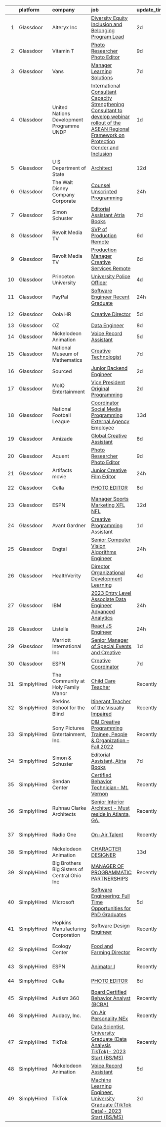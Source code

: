 

|    | platform    | company                                      | job                                                                                                                                                                                                                                                                                                                                                                                                                                                                                                                                                                                                                                                                                                                                                                                                                                                                                                                                                                                                   | update_time   | location                       |
|---:|:------------|:---------------------------------------------|:------------------------------------------------------------------------------------------------------------------------------------------------------------------------------------------------------------------------------------------------------------------------------------------------------------------------------------------------------------------------------------------------------------------------------------------------------------------------------------------------------------------------------------------------------------------------------------------------------------------------------------------------------------------------------------------------------------------------------------------------------------------------------------------------------------------------------------------------------------------------------------------------------------------------------------------------------------------------------------------------------|:--------------|:-------------------------------|
|  1 | Glassdoor   | Alteryx  Inc                                 | [Diversity  Equity  Inclusion  and Belonging Program Lead](https://www.glassdoor.com/partner/jobListing.htm?pos=125&ao=1136043&s=58&guid=00000183641217bea64e7da761e01dbd&src=GD_JOB_AD&t=SR&vt=w&cs=1_79bb348b&cb=1663831251384&jobListingId=1008149488508&jrtk=3-0-1gdi145vhjoru801-1gdi14605j4je800-baf59b97da5f4bc5-)                                                                                                                                                                                                                                                                                                                                                                                                                                                                                                                                                                                                                                                                             | 2d            | Remote                         |
|  2 | Glassdoor   | Vitamin T                                    | [Photo Researcher   Photo Editor](https://www.glassdoor.com/partner/jobListing.htm?pos=106&ao=1110586&s=58&guid=00000183641217bea64e7da761e01dbd&src=GD_JOB_AD&t=SR&vt=w&cs=1_5c24cbfd&cb=1663831251383&jobListingId=1008134988041&cpc=2CAED5C921A5F994&jrtk=3-0-1gdi145vhjoru801-1gdi14605j4je800-47697ea71ebd2eb0--6NYlbfkN0DMrcEu7yrtATojKJA7cEzGQ3FdRGWLh0CZQInL4ECGI6k5tN82kdM0cJmh4vC7Ggjx-EF7Nz5eVqk93apjnp0ia6OS_FGwcinMaMOv5vTSLj_qrzbRYbPjn6A43EgAxGnA1JcMgxiCO7cpPiCm1LxMCKe66616f-CVSwZt23eBl4FXlgR6f8OTs49nmNYhaRM7WH2XO_GYdWjzoxIFWEoSNSNvBC350kXZmiTvd4gI4fFYm33Iws24zXIUtq8zPJCUNWOZsvuMzpmZJYpwHFp_FvHrm5gETyD06H3_0V6Y6ZS7pAFIWHqP_C80HqvCIeR_fs4DTm9hX7SgreJbI_QcqCwTqZ6De_gqbfyktKaCi6caPKzSMPpUrIvE5SjPCQduKoP4Y9jaEqiE39korkf-UmlJIxx-oEjrQW2DDSlgDHWmjXoyEkpm8wJXkqoADr8o1uVH2RedZkm8XtQDY3jxLmYbdfD20w6kCSOhy7Ycaw%3D%3D)                                                                                                                                                     | 9d            | Los Angeles, CA                |
|  3 | Glassdoor   | Vans                                         | [Manager  Learning Solutions](https://www.glassdoor.com/partner/jobListing.htm?pos=122&ao=1136043&s=58&guid=00000183641217bea64e7da761e01dbd&src=GD_JOB_AD&t=SR&vt=w&cs=1_f3f9db72&cb=1663831251384&jobListingId=1008139901607&jrtk=3-0-1gdi145vhjoru801-1gdi14605j4je800-d7c4cf10359aacce-)                                                                                                                                                                                                                                                                                                                                                                                                                                                                                                                                                                                                                                                                                                          | 7d            | Denver, CO                     |
|  4 | Glassdoor   | United Nations Development Programme  UNDP   | [International Consultant   Capacity Strengthening Consultant to develop webinar rollout of the ASEAN Regional Framework on Protection  Gender  and Inclusion](https://www.glassdoor.com/partner/jobListing.htm?pos=126&ao=1136043&s=58&guid=00000183641217bea64e7da761e01dbd&src=GD_JOB_AD&t=SR&vt=w&cs=1_c3dcf06f&cb=1663831251384&jobListingId=1008151549989&jrtk=3-0-1gdi145vhjoru801-1gdi14605j4je800-5519bb8a9f7815b9-)                                                                                                                                                                                                                                                                                                                                                                                                                                                                                                                                                                         | 1d            | Remote                         |
|  5 | Glassdoor   | U S  Department of State                     | [Architect](https://www.glassdoor.com/partner/jobListing.htm?pos=129&ao=1136043&s=58&guid=00000183641217bea64e7da761e01dbd&src=GD_JOB_AD&t=SR&vt=w&cs=1_c50aae7b&cb=1663831251385&jobListingId=1008128860226&jrtk=3-0-1gdi145vhjoru801-1gdi14605j4je800-d0cab92671e7113f-)                                                                                                                                                                                                                                                                                                                                                                                                                                                                                                                                                                                                                                                                                                                            | 12d           | Washington, DC                 |
|  6 | Glassdoor   | The Walt Disney Company  Corporate           | [Counsel  Unscripted Programming](https://www.glassdoor.com/partner/jobListing.htm?pos=101&ao=1110586&s=58&guid=00000183641217bea64e7da761e01dbd&src=GD_JOB_AD&t=SR&vt=w&cs=1_a53d7e6a&cb=1663831251382&jobListingId=1008154734468&cpc=723ADC3DFE402989&jrtk=3-0-1gdi145vhjoru801-1gdi14605j4je800-732bff2def47aa89--6NYlbfkN0DAFTyt7pbDCC2JPO79CSdi1dIb81yjczP5qsKcZIxgiYm3-7g-689UEQatzShMJRUsLVss8gWhP7ngRbU05T4xCRNdjadud3YZRLSYw4POw98yctUOMl9mHqLy37mhWW8QFKMbMuipzBPRFKCRct83JwceTk44p5OK-L1pUnn4nxAN3uTFWCN6m1Y0-2wF3ow9pJm4M5umNXXWbaKE_2gAVdkxc9TR-j6NYwfkEF_T81NiWzwlFJMHkYdgnX7T0wmhtt0nJ25X1oEiaBhRCErqK8ejpREytWDOEhDrJH7lanP0uAJ9e5KZdbXiHDM3vzREopfapH9mYYWRYG2jOZUcS_onAP7AQQxIeZUZ4YT0hvFZ5yu9GYkGxP2V1XFFp2A3jXkdH9Zathdd3YCh3IjKVFn8OCy7XbjFVw6kYmXSHxwiNeFFhbmiCkINNrRPPSw%3D)                                                                                                                                                                                                   | 24h           | Burbank, CA                    |
|  7 | Glassdoor   | Simon   Schuster                             | [Editorial Assistant  Atria Books](https://www.glassdoor.com/partner/jobListing.htm?pos=109&ao=1136043&s=58&guid=00000183641217bea64e7da761e01dbd&src=GD_JOB_AD&t=SR&vt=w&cs=1_623c1f4d&cb=1663831251383&jobListingId=1008139457827&jrtk=3-0-1gdi145vhjoru801-1gdi14605j4je800-236ffe7425c25463-)                                                                                                                                                                                                                                                                                                                                                                                                                                                                                                                                                                                                                                                                                                     | 7d            | New York, NY                   |
|  8 | Glassdoor   | Revolt Media   TV                            | [SVP of Production   Remote](https://www.glassdoor.com/partner/jobListing.htm?pos=117&ao=1136043&s=58&guid=00000183641217bea64e7da761e01dbd&src=GD_JOB_AD&t=SR&vt=w&ea=1&cs=1_7b2a2bcd&cb=1663831251384&jobListingId=1008142751720&jrtk=3-0-1gdi145vhjoru801-1gdi14605j4je800-3de906274d94fa9f-)                                                                                                                                                                                                                                                                                                                                                                                                                                                                                                                                                                                                                                                                                                      | 6d            | Los Angeles, CA                |
|  9 | Glassdoor   | Revolt Media   TV                            | [Production Manager  Creative Services    Remote](https://www.glassdoor.com/partner/jobListing.htm?pos=114&ao=1136043&s=58&guid=00000183641217bea64e7da761e01dbd&src=GD_JOB_AD&t=SR&vt=w&ea=1&cs=1_2f5a8fa5&cb=1663831251384&jobListingId=1008143285499&jrtk=3-0-1gdi145vhjoru801-1gdi14605j4je800-942740107db6eacd-)                                                                                                                                                                                                                                                                                                                                                                                                                                                                                                                                                                                                                                                                                 | 6d            | Los Angeles, CA                |
| 10 | Glassdoor   | Princeton University                         | [University Police Officer](https://www.glassdoor.com/partner/jobListing.htm?pos=121&ao=1136043&s=58&guid=00000183641217bea64e7da761e01dbd&src=GD_JOB_AD&t=SR&vt=w&cs=1_fcc980ba&cb=1663831251384&jobListingId=1008146279932&jrtk=3-0-1gdi145vhjoru801-1gdi14605j4je800-205fc0392a8c1b83-)                                                                                                                                                                                                                                                                                                                                                                                                                                                                                                                                                                                                                                                                                                            | 4d            | Princeton, NJ                  |
| 11 | Glassdoor   | PayPal                                       | [Software Engineer  Recent Graduate](https://www.glassdoor.com/partner/jobListing.htm?pos=119&ao=1136043&s=58&guid=00000183641217bea64e7da761e01dbd&src=GD_JOB_AD&t=SR&vt=w&cs=1_3abd27a9&cb=1663831251384&jobListingId=1008154529116&jrtk=3-0-1gdi145vhjoru801-1gdi14605j4je800-9774244a956e323f-)                                                                                                                                                                                                                                                                                                                                                                                                                                                                                                                                                                                                                                                                                                   | 24h           | San Jose, CA                   |
| 12 | Glassdoor   | Oola HR                                      | [Creative Director](https://www.glassdoor.com/partner/jobListing.htm?pos=120&ao=1136043&s=58&guid=00000183641217bea64e7da761e01dbd&src=GD_JOB_AD&t=SR&vt=w&ea=1&cs=1_a9550ec9&cb=1663831251384&jobListingId=1008144452029&jrtk=3-0-1gdi145vhjoru801-1gdi14605j4je800-ec985657b9fa232e-)                                                                                                                                                                                                                                                                                                                                                                                                                                                                                                                                                                                                                                                                                                               | 5d            | Bradenton, FL                  |
| 13 | Glassdoor   | OZ                                           | [Data Engineer](https://www.glassdoor.com/partner/jobListing.htm?pos=124&ao=1136043&s=58&guid=00000183641217bea64e7da761e01dbd&src=GD_JOB_AD&t=SR&vt=w&ea=1&cs=1_83d3ed04&cb=1663831251384&jobListingId=1008136776830&jrtk=3-0-1gdi145vhjoru801-1gdi14605j4je800-092fcd15f69e164f-)                                                                                                                                                                                                                                                                                                                                                                                                                                                                                                                                                                                                                                                                                                                   | 8d            | Remote                         |
| 14 | Glassdoor   | Nickelodeon Animation                        | [Voice Record Assistant](https://www.glassdoor.com/partner/jobListing.htm?pos=108&ao=1136043&s=58&guid=00000183641217bea64e7da761e01dbd&src=GD_JOB_AD&t=SR&vt=w&cs=1_88148cc9&cb=1663831251383&jobListingId=1008145656149&jrtk=3-0-1gdi145vhjoru801-1gdi14605j4je800-e13f61790dd396ce-)                                                                                                                                                                                                                                                                                                                                                                                                                                                                                                                                                                                                                                                                                                               | 5d            | Burbank, CA                    |
| 15 | Glassdoor   | National Museum of Mathematics               | [Creative Technologist](https://www.glassdoor.com/partner/jobListing.htm?pos=111&ao=1136043&s=58&guid=00000183641217bea64e7da761e01dbd&src=GD_JOB_AD&t=SR&vt=w&ea=1&cs=1_80248c42&cb=1663831251383&jobListingId=1008139278360&jrtk=3-0-1gdi145vhjoru801-1gdi14605j4je800-8664e71fb7700cb3-)                                                                                                                                                                                                                                                                                                                                                                                                                                                                                                                                                                                                                                                                                                           | 7d            | New York, NY                   |
| 16 | Glassdoor   | Sourced                                      | [Junior Backend Engineer](https://www.glassdoor.com/partner/jobListing.htm?pos=103&ao=1110586&s=58&guid=00000183641217bea64e7da761e01dbd&src=GD_JOB_AD&t=SR&vt=w&ea=1&cs=1_ec60d3f9&cb=1663831251382&jobListingId=1008149216897&cpc=E773D000C9BC26FA&jrtk=3-0-1gdi145vhjoru801-1gdi14605j4je800-1aaa617eb9a00b9d--6NYlbfkN0AQtCoWIo22qYMy0VnBT_-Ke7caQrNIdlGKghY1t5uMcSL84JRBqKKCo__LMtf2lSRWKMubrr-AMcJz5mQdyTQ8WCvZMvaAXlOBiAr7r36ur9TlLZYIststeQ_YzNxDFEnMdiVgXHvhK-Ydi_Q_hxXamOFVsusf-K8RUVmMG2Bam3pTNZdSA0LcLnxtRzmBAqxWok9rDj49pp7XFhr1h9W-HdYkOQ4XkxdtKlumVQ64uOIAlc_va909CGCjJUsaTCd1VkDOyz9uuD9V0Z-7UUA6OJOTtakClMfU5pzUtp7PQ1IvIwbwSxEOl0yQMKRZOkrpgnTyOdGz3EpgIs6ZKxiZ57kjUWf38wben4C7sGRCmcp2DoC0I5pgQ7E-iag8ZO9dQC5yS0iOE2-9pZtiNJYX-Rn7tncZpASu3DGMeLPerF9AHvH0BOGavaErhbnOhCC23qZoVop7xumUrAWyuhGmvsCfR3UkRjluq0r_gr4OIEtXqmyGcv2OSpEZCWJvkpvhq9LDgEsLBQ%3D%3D)                                                                                                                        | 2d            | Wake Forest, NC                |
| 17 | Glassdoor   | MolQ Entertainment                           | [Vice President Original Programming](https://www.glassdoor.com/partner/jobListing.htm?pos=127&ao=1136043&s=58&guid=00000183641217bea64e7da761e01dbd&src=GD_JOB_AD&t=SR&vt=w&ea=1&cs=1_35d5bb40&cb=1663831251384&jobListingId=1008149032440&jrtk=3-0-1gdi145vhjoru801-1gdi14605j4je800-2c2c5281b5f44477-)                                                                                                                                                                                                                                                                                                                                                                                                                                                                                                                                                                                                                                                                                             | 2d            | El Segundo, CA                 |
| 18 | Glassdoor   | National Football League                     | [Coordinator  Social Media Programming  External Agency Employee ](https://www.glassdoor.com/partner/jobListing.htm?pos=116&ao=1136043&s=58&guid=00000183641217bea64e7da761e01dbd&src=GD_JOB_AD&t=SR&vt=w&cs=1_657350e2&cb=1663831251384&jobListingId=1008126536086&jrtk=3-0-1gdi145vhjoru801-1gdi14605j4je800-4c6860643e50d906-)                                                                                                                                                                                                                                                                                                                                                                                                                                                                                                                                                                                                                                                                     | 13d           | Inglewood, CA                  |
| 19 | Glassdoor   | Amizade                                      | [Global Creative Assistant](https://www.glassdoor.com/partner/jobListing.htm?pos=115&ao=1136043&s=58&guid=00000183641217bea64e7da761e01dbd&src=GD_JOB_AD&t=SR&vt=w&ea=1&cs=1_a737ecbb&cb=1663831251384&jobListingId=1008136623291&jrtk=3-0-1gdi145vhjoru801-1gdi14605j4je800-806cfeeafd055719-)                                                                                                                                                                                                                                                                                                                                                                                                                                                                                                                                                                                                                                                                                                       | 8d            | Remote                         |
| 20 | Glassdoor   | Aquent                                       | [Photo Researcher   Photo Editor](https://www.glassdoor.com/partner/jobListing.htm?pos=105&ao=1110586&s=58&guid=00000183641217bea64e7da761e01dbd&src=GD_JOB_AD&t=SR&vt=w&cs=1_4333a8fc&cb=1663831251382&jobListingId=1008135039763&cpc=3BA4CE39D5B5DEF5&jrtk=3-0-1gdi145vhjoru801-1gdi14605j4je800-d3818312455ff7a4--6NYlbfkN0DMrcEu7yrtATojKJA7cEzGQ3FdRGWLh0CZQInL4ECGI9gD0Wolx9R2v-Aex0-GK05HI0Zd9lyV9z_D3OM0BELFTUt7rXGJO_i9ZdIVgD-xVyOHLujeB8JK-QpxGUqoKdhvvjRBx4ivvHa4GQc7gZSgKFG0FdiAW3RLfWRkFMqE1sQ73RktpmgS2urxyqPs95IiWINIPr3gZv41KzQEZS1Nq-wRS3h3hbZftnMMzCyPhuppLdIe15-XFvwP5-vM3C96H1-81QWclILgSVdspI7vaCCj4kIv-lryhO4MdPEv3ty6lngw4zkotsVk_aZ_DbKiTvW_TFB9Vf5Fd8g4qBIxaWyImk6bEQ_G1Hk9MynQk_C9jCB7BNB7Zpf_l_Ma0tYPtsrOEkSzFFRu3vY3tsaVXOuD-4ZFgsx_q8adIeiqOJ1LK3ACKYdWtEqMWuF0XUzR9lh2JekvTg%3D%3D)                                                                                                                                                                                     | 9d            | Los Angeles, CA                |
| 21 | Glassdoor   | Artifacts movie                              | [Junior Creative   Film Editor](https://www.glassdoor.com/partner/jobListing.htm?pos=107&ao=1136043&s=58&guid=00000183641217bea64e7da761e01dbd&src=GD_JOB_AD&t=SR&vt=w&ea=1&cs=1_d24b80b7&cb=1663831251383&jobListingId=1008154048010&jrtk=3-0-1gdi145vhjoru801-1gdi14605j4je800-5ffe7d91c6ee0e8f-)                                                                                                                                                                                                                                                                                                                                                                                                                                                                                                                                                                                                                                                                                                   | 24h           | New York, NY                   |
| 22 | Glassdoor   | Cella                                        | [PHOTO EDITOR](https://www.glassdoor.com/partner/jobListing.htm?pos=123&ao=1136043&s=58&guid=00000183641217bea64e7da761e01dbd&src=GD_JOB_AD&t=SR&vt=w&cs=1_29fa954a&cb=1663831251384&jobListingId=1008137357804&jrtk=3-0-1gdi145vhjoru801-1gdi14605j4je800-d9f3384a74ea9ce9-)                                                                                                                                                                                                                                                                                                                                                                                                                                                                                                                                                                                                                                                                                                                         | 8d            | Los Angeles, CA                |
| 23 | Glassdoor   | ESPN                                         | [Manager Sports Marketing   XFL   NFL](https://www.glassdoor.com/partner/jobListing.htm?pos=128&ao=1136043&s=58&guid=00000183641217bea64e7da761e01dbd&src=GD_JOB_AD&t=SR&vt=w&cs=1_562bd184&cb=1663831251385&jobListingId=1008128862515&jrtk=3-0-1gdi145vhjoru801-1gdi14605j4je800-9f622d31e38cdb47-)                                                                                                                                                                                                                                                                                                                                                                                                                                                                                                                                                                                                                                                                                                 | 12d           | New York, NY                   |
| 24 | Glassdoor   | Avant Gardner                                | [Creative Programming Assistant](https://www.glassdoor.com/partner/jobListing.htm?pos=110&ao=1136043&s=58&guid=00000183641217bea64e7da761e01dbd&src=GD_JOB_AD&t=SR&vt=w&ea=1&cs=1_55ff5627&cb=1663831251383&jobListingId=1008151697934&jrtk=3-0-1gdi145vhjoru801-1gdi14605j4je800-635c437f9859186f-)                                                                                                                                                                                                                                                                                                                                                                                                                                                                                                                                                                                                                                                                                                  | 1d            | Brooklyn, NY                   |
| 25 | Glassdoor   | Engtal                                       | [Senior Computer Vision Algorithms Engineer](https://www.glassdoor.com/partner/jobListing.htm?pos=104&ao=1110586&s=58&guid=00000183641217bea64e7da761e01dbd&src=GD_JOB_AD&t=SR&vt=w&ea=1&cs=1_b9e24c30&cb=1663831251383&jobListingId=1008153658256&cpc=FD1C1DA32C38CFA7&jrtk=3-0-1gdi145vhjoru801-1gdi14605j4je800-804a31b60953bad9--6NYlbfkN0B7Z8t6fEMDh_BTkcJVPNJicKvZQEBTy5HSwyHa20ewqmyfWNXjNsfvmtdqiCQm-EwugdqLmX6UHMgPzhJb7ZPobeLgopE0KymAW1odM4tBApTwSBc8nyZJYB-wM0TdnKkSMXuoccVOcc3gdfgHA7JQiViolGYAamEXNmrRHYSz6vPp6xiG0Hx7AqZ__1Z-lEYubBIjQR2CuecvD8AQm7sWSd3Uo-JtdBlou2Jp1DxXkxSup2gM2K9wTGMLolUVVhyh5BFtDI6dN1Lj9rzo_V7lfTI_GqDA45ni_q4GlWTe196hOSHK86GQW_RK8HrLal05k5DYdo44N0wZ1PxZsyZOZk2elbcWmOh5-7c3DRMhS7Xb_5E0_I1ThAVsOg7XlEpRScWomI_P9QsdZrW39yD3n_GyvFsiBuLxorNFrFrwvEJ4_dwrZxmi3ziAn9zCQTFRQGTEE8X6DN_IACWdbNQnxdQLpNdNAnVKG0hDPrsRm80wvcaz1f4EdEzhyT9xUDF1egflD69aSuYEV_OSqGqI)                                                                                                 | 24h           | San Francisco, CA              |
| 26 | Glassdoor   | HealthVerity                                 | [Director  Organizational Development   Learning](https://www.glassdoor.com/partner/jobListing.htm?pos=102&ao=1110586&s=58&guid=00000183641217bea64e7da761e01dbd&src=GD_JOB_AD&t=SR&vt=w&cs=1_4569fd7e&cb=1663831251382&jobListingId=1008146731056&cpc=334ABAF5D42DC775&jrtk=3-0-1gdi145vhjoru801-1gdi14605j4je800-ddf3d6805e6b36fa--6NYlbfkN0BGgNw-LcKca5GoVpsUJS2kqWi7J3r3cKCX12kH4ogmVH928Ve4GknKtJG34N9Vs15EpJER09_zMKHiVv7KJb959V9LMQ9xz-IwLHHm0T4XLbix1sIL5lu4xlb6jBTE_1U_yWiG673yq3IIFeTC_J8f1aZ8HCgeSWmJBLmEVg0czcWX2lKn3txQ77UWxa2bfLa_aws4WzOhcxPSvvDgu25mOh1oiEYBigb1R_jRek_pD5Ii_8uaiK2Rl9wQrVVs4gKHljK8loslUFbb9pr2DqSJEFPwka32luYL4oVYMDwFx0GR1n4POqAUiU2bELRD7ITuR94VftD-P3YlhJkxxiM2-YUk85EsmCnDd8aHegM4Yxmx0WZYTnQqdP0Rg6ZuE4NI8gd3cw81itxHeCo4jfinZ4BEHYNNoyenWeU_PhxJdbRoWR_6K17Ji4b-aiMaUyD-8pkxcgeqnOVR2M9EK8mHnD3EE-u3r-g40pNQdlDEMYP9Gsr2CKATX5ssG7Kctcm7MHRgwOAQlywYNxbwmTNeG4_tyBr38jdacnUMwv-avkZ1n5mmeodPPDW4uvUdL6As3DB6yktH2OpkOpwPu2CagyHtMed_zcmpzxY2ojRz_la4IQJoP8KX) | 4d            | Philadelphia, PA               |
| 27 | Glassdoor   | IBM                                          | [2023 Entry Level Associate Data Engineer   Advanced Analytics](https://www.glassdoor.com/partner/jobListing.htm?pos=112&ao=1136043&s=58&guid=00000183641217bea64e7da761e01dbd&src=GD_JOB_AD&t=SR&vt=w&cs=1_4269f9f7&cb=1663831251383&jobListingId=1008152967898&jrtk=3-0-1gdi145vhjoru801-1gdi14605j4je800-8a8b0bcdad9fd7f8-)                                                                                                                                                                                                                                                                                                                                                                                                                                                                                                                                                                                                                                                                        | 24h           | Baton Rouge, LA                |
| 28 | Glassdoor   | Listella                                     | [React JS Engineer](https://www.glassdoor.com/partner/jobListing.htm?pos=113&ao=1136043&s=58&guid=00000183641217bea64e7da761e01dbd&src=GD_JOB_AD&t=SR&vt=w&ea=1&cs=1_6ffcd8dd&cb=1663831251383&jobListingId=1008153716507&jrtk=3-0-1gdi145vhjoru801-1gdi14605j4je800-c3e4eacbe311c027-)                                                                                                                                                                                                                                                                                                                                                                                                                                                                                                                                                                                                                                                                                                               | 24h           | Remote                         |
| 29 | Glassdoor   | Marriott International  Inc                  | [Senior Manager of Special Events and Creative](https://www.glassdoor.com/partner/jobListing.htm?pos=130&ao=1136043&s=58&guid=00000183641217bea64e7da761e01dbd&src=GD_JOB_AD&t=SR&vt=w&cs=1_f86e27f0&cb=1663831251385&jobListingId=1008152595894&jrtk=3-0-1gdi145vhjoru801-1gdi14605j4je800-3e6f059d6b74caf6-)                                                                                                                                                                                                                                                                                                                                                                                                                                                                                                                                                                                                                                                                                        | 1d            | Bethesda, MD                   |
| 30 | Glassdoor   | ESPN                                         | [Creative Coordinator](https://www.glassdoor.com/partner/jobListing.htm?pos=118&ao=1136043&s=58&guid=00000183641217bea64e7da761e01dbd&src=GD_JOB_AD&t=SR&vt=w&cs=1_2b446f00&cb=1663831251384&jobListingId=1008139116026&jrtk=3-0-1gdi145vhjoru801-1gdi14605j4je800-bb1a2c270981c885-)                                                                                                                                                                                                                                                                                                                                                                                                                                                                                                                                                                                                                                                                                                                 | 7d            | Bristol, CT                    |
| 31 | SimplyHired | The Community at Holy Family Manor           | [Child Care Teacher](https://www.simplyhired.com/job/AOKgnwsnUKzxzUfYVXB8mgrc3aVcac8tBsHuHQiPz2q84Jdsf_IX_Q?q=creative+programming)                                                                                                                                                                                                                                                                                                                                                                                                                                                                                                                                                                                                                                                                                                                                                                                                                                                                   | Recently      | Pittsburgh, PA                 |
| 32 | SimplyHired | Perkins School for the Blind                 | [Itinerant Teacher of the Visually Impaired](https://www.simplyhired.com/job/788ablg0AuYha4gFqYAs1lnf7RWsJoVot1dsa7XsiUmdR0U3KnNWBg?q=creative+programming)                                                                                                                                                                                                                                                                                                                                                                                                                                                                                                                                                                                                                                                                                                                                                                                                                                           | Recently      | Watertown, MA                  |
| 33 | SimplyHired | Sony Pictures Entertainment, Inc.            | [D&I Creative Programming Trainee, People & Organization – Fall 2022](https://www.simplyhired.com/job/EpAyxWTyVPX_UbPAsA7TkO7bitCYEXBWbFMg2Fms_lyWqrTN_vwa-Q?q=creative+programming)                                                                                                                                                                                                                                                                                                                                                                                                                                                                                                                                                                                                                                                                                                                                                                                                                  | Recently      | Culver City, CA                |
| 34 | SimplyHired | Simon & Schuster                             | [Editorial Assistant, Atria Books](https://www.simplyhired.com/job/BFVdkgsOTo5kqaZuRGDwVoVrRGmGPKUjZHFXt7iM4JEmSW-AND99ag?q=creative+programming)                                                                                                                                                                                                                                                                                                                                                                                                                                                                                                                                                                                                                                                                                                                                                                                                                                                     | 7d            | New York, NY                   |
| 35 | SimplyHired | Sendan Center                                | [Certified Behavior Technician- Mt. Vernon](https://www.simplyhired.com/job/SCQGxsD-0mRqz6ItPxsEOg5n-GhDn4rUU64b9q2s7-J7N_lgnoppIQ?q=creative+programming)                                                                                                                                                                                                                                                                                                                                                                                                                                                                                                                                                                                                                                                                                                                                                                                                                                            | Recently      | Mount Vernon, WA               |
| 36 | SimplyHired | Ruhnau Clarke Architects                     | [Senior Interior Architect - Must reside in Atlanta, GA.](https://www.simplyhired.com/job/xwDXtTWrFE92J_6982c25CzPKJIM_4CPbnbisyXExqc7QVs0nE5PFA?q=creative+programming)                                                                                                                                                                                                                                                                                                                                                                                                                                                                                                                                                                                                                                                                                                                                                                                                                              | Recently      | Remote                         |
| 37 | SimplyHired | Radio One                                    | [On-Air Talent](https://www.simplyhired.com/job/tM7L_92nVWqnfqL1MvF2fC4319-8n3YvpBu8qZKpsdVIYvu7QAm2RQ?q=creative+programming)                                                                                                                                                                                                                                                                                                                                                                                                                                                                                                                                                                                                                                                                                                                                                                                                                                                                        | Recently      | Charlotte, NC +4 locations     |
| 38 | SimplyHired | Nickelodeon Animation                        | [CHARACTER DESIGNER](https://www.simplyhired.com/job/uHCFMHODhOWxPJktD8LhGzjJpxVYqIMxqJMtHtQ9wExzEzJM1_6oVg?q=creative+programming)                                                                                                                                                                                                                                                                                                                                                                                                                                                                                                                                                                                                                                                                                                                                                                                                                                                                   | 13d           | Burbank, CA                    |
| 39 | SimplyHired | Big Brothers Big Sisters of Central Ohio Inc | [MANAGER OF PROGRAMMATIC PARTNERSHIPS](https://www.simplyhired.com/job/I_nXR17tADlHFdo0gYxzCN2EwawyA3bZyyHJRJbaQO-RknATIOb8Bw?q=creative+programming)                                                                                                                                                                                                                                                                                                                                                                                                                                                                                                                                                                                                                                                                                                                                                                                                                                                 | Recently      | Columbus, OH                   |
| 40 | SimplyHired | Microsoft                                    | [Software Engineering: Full Time Opportunities for PhD Graduates](https://www.simplyhired.com/job/e4lW93Tt62ddy2e_BlIunaiyi1UlM8muQ1bJB5X6e5CPF-QqXczLsw?q=creative+programming)                                                                                                                                                                                                                                                                                                                                                                                                                                                                                                                                                                                                                                                                                                                                                                                                                      | 5d            | Redmond, WA                    |
| 41 | SimplyHired | Hopkins Manufacturing Corporation            | [Software Design Engineer](https://www.simplyhired.com/job/qY8slYaw9wD2ocnPC4HaJoxOS535kfd1g9te5vVup0OD4IWDFxIROg?q=creative+programming)                                                                                                                                                                                                                                                                                                                                                                                                                                                                                                                                                                                                                                                                                                                                                                                                                                                             | Recently      | Emporia, KS                    |
| 42 | SimplyHired | Ecology Center                               | [Food and Farming Director](https://www.simplyhired.com/job/HP5QNTAMCvFikmtDfXcdEQfJZUru42JrMETYZMUxyTaYJorh2zp-FA?q=creative+programming)                                                                                                                                                                                                                                                                                                                                                                                                                                                                                                                                                                                                                                                                                                                                                                                                                                                            | Recently      | West Berkeley, CA              |
| 43 | SimplyHired | ESPN                                         | [Animator I](https://www.simplyhired.com/job/fbidAUa1mViTQshanJYbWXebpIqLtqktR0vfVMQY0RgjvZA2U9ortA?q=creative+programming)                                                                                                                                                                                                                                                                                                                                                                                                                                                                                                                                                                                                                                                                                                                                                                                                                                                                           | Recently      | Charlotte, NC                  |
| 44 | SimplyHired | Cella                                        | [PHOTO EDITOR](https://www.simplyhired.com/job/cFCX4bpxkfW2NZLyoruIUBWatMRXd7jnIGP750YeIlvjqtsyqmJwWA?q=creative+programming)                                                                                                                                                                                                                                                                                                                                                                                                                                                                                                                                                                                                                                                                                                                                                                                                                                                                         | 8d            | Los Angeles, CA                |
| 45 | SimplyHired | Autism 360                                   | [Board Certified Behavior Analyst (BCBA)](https://www.simplyhired.com/job/pewbv2eM9eQrtpNsSEnk5U6pjylPjZi7T1S3DXkuZsGUq5SwdrKhWg?q=creative+programming)                                                                                                                                                                                                                                                                                                                                                                                                                                                                                                                                                                                                                                                                                                                                                                                                                                              | Recently      | Hickory, NC                    |
| 46 | SimplyHired | Audacy, Inc.                                 | [On Air Personality NEx](https://www.simplyhired.com/job/_k3Pcv_BsW2XTkgKgEXoeOkRZ2gs7XT3GIEQeSE-XkSUEWz5bvmdPw?q=creative+programming)                                                                                                                                                                                                                                                                                                                                                                                                                                                                                                                                                                                                                                                                                                                                                                                                                                                               | Recently      | Boston, MA                     |
| 47 | SimplyHired | TikTok                                       | [Data Scientist, University Graduate (Data Analysis TikTok)- 2023 Start (BS/MS)](https://www.simplyhired.com/job/SOvqCC-q_TWUP9iy1WRpkrABDzdY5rdpGtoUkVduNe7x60aJ5lmz2A?q=creative+programming)                                                                                                                                                                                                                                                                                                                                                                                                                                                                                                                                                                                                                                                                                                                                                                                                       | Recently      | Mountain View, CA +3 locations |
| 48 | SimplyHired | Nickelodeon Animation                        | [Voice Record Assistant](https://www.simplyhired.com/job/4Yx9e3hFuF-WMLGOGG-aIYmcwoK4xFdTaUf2i3c5yMt5IH_PJbwpkw?q=creative+programming)                                                                                                                                                                                                                                                                                                                                                                                                                                                                                                                                                                                                                                                                                                                                                                                                                                                               | 5d            | Burbank, CA                    |
| 49 | SimplyHired | TikTok                                       | [Machine Learning Engineer, University Graduate (TikTok Data)- 2023 Start (BS/MS)](https://www.simplyhired.com/job/ZSWxj03GrrU-PjqxX-JM2sdlX2NLLGOHwsdm8rGowuK81VTvqneHeA?q=creative+programming)                                                                                                                                                                                                                                                                                                                                                                                                                                                                                                                                                                                                                                                                                                                                                                                                     | 2d            | Mountain View, CA +1 location  |